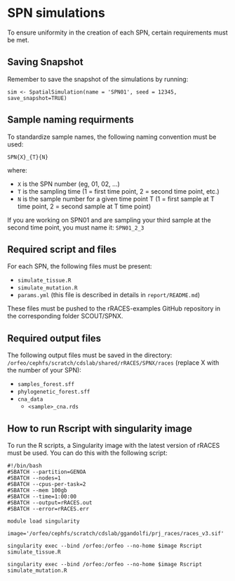 # SPN simulations
To ensure uniformity in the creation of each SPN, certain requirements must be met.  

## Saving Snapshot  
Remember to save the snapshot of the simulations by running:  

```{r}
sim <- SpatialSimulation(name = 'SPN01', seed = 12345, save_snapshot=TRUE)
```

## Sample naming requirments
To standardize sample names, the following naming convention must be used:
```
SPN{X}_{T}{N}
```
where:
- `X` is the SPN number (eg, 01, 02, ...)
- `T` is the sampling time (1 = first time point, 2 = second time point, etc.)
- `N` is the sample number for a given time point T (1 = first sample at T time point, 2 = second sample at T time point)

If you are working on SPN01 and are sampling your third sample at the second time point, you must name it: `SPN01_2_3`


## Required script and files
For each SPN, the following files must be present:
- `simulate_tissue.R`
- `simulate_mutation.R`
- `params.yml` (this file is described in details in `report/README.md`)

These files must be pushed to the rRACES-examples GitHub repository in the corresponding folder SCOUT/SPNX.

## Required output files
The following output files must be saved in the directory:
`/orfeo/cephfs/scratch/cdslab/shared/rRACES/SPNX/races` (replace X with the number of your SPN):

- `samples_forest.sff`
- `phylogenetic_forest.sff`
- `cna_data`
  - `<sample>_cna.rds`

## How to run Rscript with singularity image
To run the R scripts, a Singularity image with the latest version of rRACES must be used. You can do this with the following script:

```{sh}
#!/bin/bash
#SBATCH --partition=GENOA
#SBATCH --nodes=1
#SBATCH --cpus-per-task=2
#SBATCH --mem 100gb
#SBATCH --time=1:00:00
#SBATCH --output=rRACES.out
#SBATCH --error=rRACES.err

module load singularity

image='/orfeo/cephfs/scratch/cdslab/ggandolfi/prj_races/races_v3.sif'

singularity exec --bind /orfeo:/orfeo --no-home $image Rscript simulate_tissue.R

singularity exec --bind /orfeo:/orfeo --no-home $image Rscript simulate_mutation.R
```
